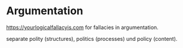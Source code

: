 # Argumentation

https://yourlogicalfallacyis.com for fallacies in argumentation.

separate polity (structures), politics (processes) und policy (content).